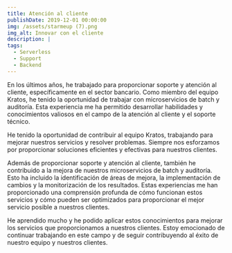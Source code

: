 ```yaml
---
title: Atención al cliente
publishDate: 2019-12-01 00:00:00
img: /assets/starmeup (7).png
img_alt: Innovar con el cliente
description: |
tags:
  - Serverless
  - Support
  - Backend
---
```


En los últimos años, he trabajado para proporcionar soporte y atención al cliente, específicamente en el sector bancario. Como miembro del equipo Kratos, he tenido la oportunidad de trabajar con microservicios de batch y auditoría. Esta experiencia me ha permitido desarrollar habilidades y conocimientos valiosos en el campo de la atención al cliente y el soporte técnico.

He tenido la oportunidad de contribuir al equipo Kratos, trabajando para mejorar nuestros servicios y resolver problemas. Siempre nos esforzamos por proporcionar soluciones eficientes y efectivas para nuestros clientes.

Además de proporcionar soporte y atención al cliente, también he contribuido a la mejora de nuestros microservicios de batch y auditoría. Esto ha incluido la identificación de áreas de mejora, la implementación de cambios y la monitorización de los resultados. Estas experiencias me han proporcionado una comprensión profunda de cómo funcionan estos servicios y cómo pueden ser optimizados para proporcionar el mejor servicio posible a nuestros clientes.

He aprendido mucho y he podido aplicar estos conocimientos para mejorar los servicios que proporcionamos a nuestros clientes. Estoy emocionado de continuar trabajando en este campo y de seguir contribuyendo al éxito de nuestro equipo y nuestros clientes.

